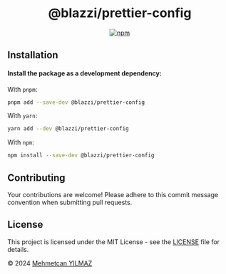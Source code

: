 <div align="center">

# @blazzi/prettier-config

[![npm](https://img.shields.io/npm/v/@blazzi/prettier-config?label=npm&color=EA6A13)](https://npmjs.com/package/@blazzi/prettier-config)

</div>

## Installation

#### Install the package as a development dependency:

With `pnpm`:

```sh
pnpm add --save-dev @blazzi/prettier-config
```

With `yarn`:

```sh
yarn add --dev @blazzi/prettier-config
```

With `npm`:

```sh
npm install --save-dev @blazzi/prettier-config
```

## Contributing

Your contributions are welcome! Please adhere to this commit message convention when submitting pull requests.

## License

This project is licensed under the MIT License - see the [LICENSE](./LICENSE) file for details.

&copy; 2024 [Mehmetcan YILMAZ](https://github.com/ymehmetcan)
